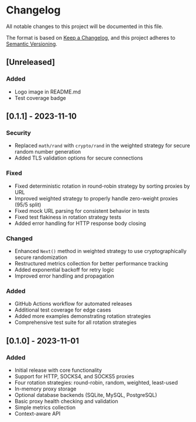 # Changelog

All notable changes to this project will be documented in this file.

The format is based on [Keep a Changelog](https://keepachangelog.com/en/1.0.0/),
and this project adheres to [Semantic Versioning](https://semver.org/spec/v2.0.0.html).

## [Unreleased]

### Added

- Logo image in README.md
- Test coverage badge

## [0.1.1] - 2023-11-10

### Security

- Replaced `math/rand` with `crypto/rand` in the weighted strategy for secure random number generation
- Added TLS validation options for secure connections

### Fixed

- Fixed deterministic rotation in round-robin strategy by sorting proxies by URL
- Improved weighted strategy to properly handle zero-weight proxies (95/5 split)
- Fixed mock URL parsing for consistent behavior in tests
- Fixed test flakiness in rotation strategy tests
- Added error handling for HTTP response body closing

### Changed

- Enhanced `Next()` method in weighted strategy to use cryptographically secure randomization
- Restructured metrics collection for better performance tracking
- Added exponential backoff for retry logic
- Improved error handling and propagation

### Added

- GitHub Actions workflow for automated releases
- Additional test coverage for edge cases
- Added more examples demonstrating rotation strategies
- Comprehensive test suite for all rotation strategies

## [0.1.0] - 2023-11-01

### Added

- Initial release with core functionality
- Support for HTTP, SOCKS4, and SOCKS5 proxies
- Four rotation strategies: round-robin, random, weighted, least-used
- In-memory proxy storage
- Optional database backends (SQLite, MySQL, PostgreSQL)
- Basic proxy health checking and validation
- Simple metrics collection
- Context-aware API
